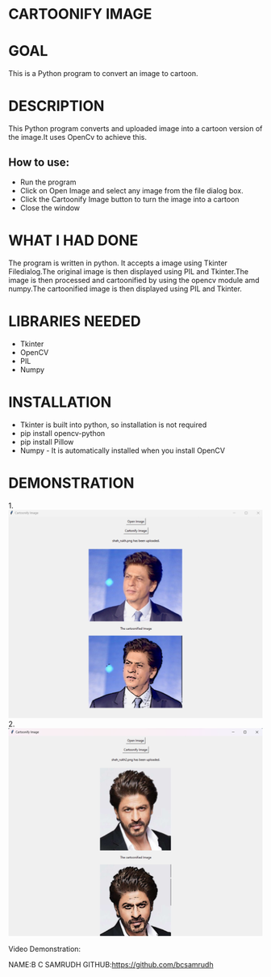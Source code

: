 # CARTOONIFY IMAGE


# GOAL

This is a Python program to convert an image to cartoon.

# DESCRIPTION

This Python program converts and uploaded image into a cartoon version of the image.It uses OpenCv to achieve this.

## How to use:
+ Run the program
+ Click on Open Image and select any image from the file dialog box.
+ Click the Cartoonify Image button to turn the image into a cartoon
+ Close the window

# WHAT I HAD DONE

The program is written in python.
It accepts a image using Tkinter Filedialog.The original image is then displayed using PIL and Tkinter.The image is then processed and cartoonified by using the opencv module amd numpy.The cartoonified image is then displayed using PIL and Tkinter.

# LIBRARIES NEEDED
+ Tkinter
+ OpenCV
+ PIL
+ Numpy


# INSTALLATION
+ Tkinter is built into python, so installation is not required
+ pip install opencv-python
+ pip install Pillow
+ Numpy - It is automatically installed when you install OpenCV 


# DEMONSTRATION 
1.![image](./demo/demo_image.png)
2.![image](./demo/demo_image_2.png)

Video Demonstration:


NAME:B C SAMRUDH
GITHUB:https://github.com/bcsamrudh
